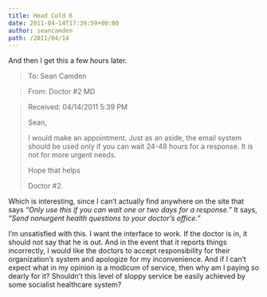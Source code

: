 ```yaml
---
title: Head Cold 6
date: 2011-04-14T17:39:59+00:00
author: seancamden
path: /2011/04/14
---
```

And then I get this a few hours later.

> To: Sean Camden
  
> From: Doctor #2 MD
  
> Received: 04/14/2011 5:39 PM
> 
> Sean,
> 
> I would make an appointment. Just as an aside, the email system should be used only if you can wait 24-48 hours for a response. It is not for more urgent needs.
> 
> Hope that helps
> 
> Doctor #2. 

Which is interesting, since I can&#8217;t actually find anywhere on the site that says _&#8220;Only use this if you can wait one or two days for a response.&#8221;_ It says, _&#8220;Send nonurgent health questions to your doctor&#8217;s office.&#8221;_

I&#8217;m unsatisfied with this. I want the interface to work. If the doctor is in, it should not say that he is out. And in the event that it reports things incorrectly, I would like the doctors to accept responsibility for their organization&#8217;s system and apologize for my inconvenience. And if I can&#8217;t expect what in my opinion is a modicum of service, then why am I paying so dearly for it? Shouldn&#8217;t this level of sloppy service be easily achieved by some socialist healthcare system?